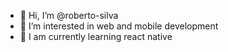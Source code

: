 - 👋 Hi, I’m @roberto-silva
- 👀 I’m interested in web and mobile development
- 🌱 I am currently learning react native

<!---
roberto-silva/roberto-silva is a ✨ special ✨ repository because its `README.md` (this file) appears on your GitHub profile.
You can click the Preview link to take a look at your changes.
--->
